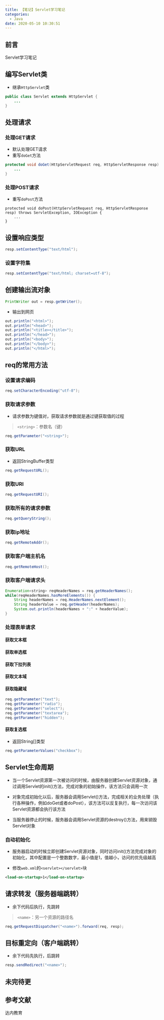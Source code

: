 ```yaml
---
title: 【笔记】Servlet学习笔记
categories:
  - Java
date: 2020-05-10 10:30:51
---
```


## 前言

Servlet学习笔记

<!-- more -->

## 编写Servlet类

- 继承`HttpServlet`类

``` java
public class Servlet extends HttpServlet {
    ...	
}
```

## 处理请求

### 处理GET请求

- 默认处理GET请求
- 重写`doGet`方法

``` java
protected void doGet(HttpServletRequest req, HttpServletResponse resp) throws ServletException, IOException {
    ...
}
```

### 处理POST请求

- 重写`doPost`方法

```
protected void doPost(HttpServletRequest req, HttpServletResponse resp) throws ServletException, IOException {
    ...	
}
```

## 设置响应类型

``` java
resp.setContentType("text/html");
```

### 设置字符集

``` java
resp.setContentType("text/html; charset=utf-8");
```

## 创建输出流对象

``` java
PrintWriter out = resp.getWriter();
```

- 输出到网页

``` java
out.println("<html>");
out.println("<head>");
out.println("<title></title>");
out.println("</head>");
out.println("<body>");
out.println("</body>");
out.println("</html>");
```

## req的常用方法

### 设置请求编码

``` java
req.setCharacterEncoding("utf-8");
```

### 获取请求参数

- 请求参数为键值对，获取请求参数就是通过键获取值的过程

> `<string>`：参数名（键）

``` java
req.getParameter("<string>");
```

### 获取URL

- 返回StringBuffer类型

``` java
req.getRequestURL();
```

### 获取URI

``` java
req.getRequestURI();
```

### 获取所有的请求参数

``` java
req.getQueryString();
```

### 获取ip地址

``` java
req.getRemoteAddr();
```

### 获取客户端主机名

``` java
req.getRemoteHost();
```

### 获取客户端请求头

``` java
Enumeration<string> reqHeaderNames = req.getHeaderNames();
while(reqHeaderNames.hasMoreElements()) {
    String headerNames = req.HeaderNames.nextElement();
    String headerValue = req.getHeader(headerNames);
    System.out.println(headerNames + ":" + headerValue);
}
```

### 处理表单请求

#### 获取文本框
#### 获取单选框
#### 获取下拉列表
#### 获取文本域
#### 获取隐藏域

``` java
req.getParameter("text");
req.getParameter("radio");
req.getParameter("select");
req.getParameter("textarea");
req.getParameter("hidden");
```

#### 获取复选框

- 返回String[]类型

``` java
req.getParameterValues("checkbox");
```

## Servlet生命周期

- 当一个Servlet资源第一次被访问的时候，由服务器创建Servlet资源对象，通过调用Servlet的init()方法，完成对象的初始操作，该方法只会调用一次

- 对象完成初始化以后，服务器会调用Servlet()方法，完成相关的业务处理（执行各种操作，例如doGet或者doPost），该方法可以反复执行，每一次访问该Servlet资源都会执行该方法

- 当服务器停止的时候，服务器会调用Servlet资源的destroy()方法，用来销毁Servlet对象

### 自动初始化

- 服务器启动的时候立即创建Servlet资源对象，同时访问init()方法完成对象的初始化，其中配置是一个整数数字，最小值是1，值越小，访问的优先级越高

- 修改`web.xml`的`<servlet></servlet>`块

``` xml
<load-on-startup>1</load-on-startup>
```

## 请求转发（服务器端跳转）

- 余下代码后执行，先跳转

> `<name>`：另一个资源的路径名

``` java
req.getRequestDispatcher("<name>").forward(req, resp);
```

## 目标重定向（客户端跳转）

- 余下代码先执行，后跳转

``` java
resp.sendRedirect("<name>");
```

## 未完待更

## 参考文献

达内教育

